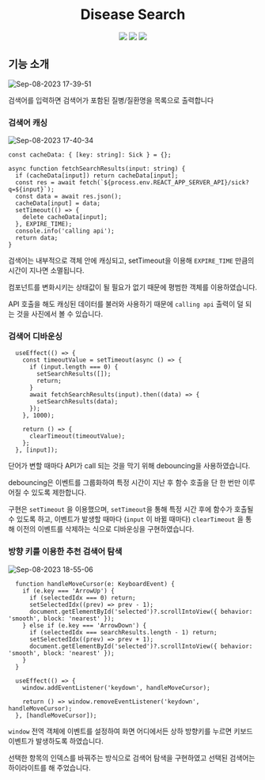 <h1 align="center"> Disease Search </h1>
<p align="center">
  <img src="https://img.shields.io/badge/-Typescript-3178C6?style=flat-square&logo=TypeScript&logoColor=white"> <img src="https://img.shields.io/badge/-React-61DAFB?style=flat-square&logo=React&logoColor=white"> <img src="https://img.shields.io/badge/-Sass-CC6699?style=flat-square&logo=Sass&logoColor=white">
</p>

## 기능 소개

![Sep-08-2023 17-39-51](https://github.com/chichoon/disease-search/assets/37893979/f4dfe9c7-51b8-4e72-9c54-30acde36a928)

검색어를 입력하면 검색어가 포함된 질병/질환명을 목록으로 출력합니다

### 검색어 캐싱

![Sep-08-2023 17-40-34](https://github.com/chichoon/disease-search/assets/37893979/cc2befb2-c9db-4058-858f-be194396ad0f)

```
const cacheData: { [key: string]: Sick } = {};

async function fetchSearchResults(input: string) {
  if (cacheData[input]) return cacheData[input];
  const res = await fetch(`${process.env.REACT_APP_SERVER_API}/sick?q=${input}`);
  const data = await res.json();
  cacheData[input] = data;
  setTimeout(() => {
    delete cacheData[input];
  }, EXPIRE_TIME);
  console.info('calling api');
  return data;
}
```

검색어는 내부적으로 객체 안에 캐싱되고, setTimeout을 이용해 `EXPIRE_TIME` 만큼의 시간이 지나면 소멸됩니다.

컴포넌트를 변화시키는 상태값이 될 필요가 없기 때문에 평범한 객체를 이용하였습니다.

API 호출을 해도 캐싱된 데이터를 불러와 사용하기 때문에 `calling api` 출력이 덜 되는 것을 사진에서 볼 수 있습니다.

### 검색어 디바운싱

```
  useEffect(() => {
    const timeoutValue = setTimeout(async () => {
      if (input.length === 0) {
        setSearchResults([]);
        return;
      }
      await fetchSearchResults(input).then((data) => {
        setSearchResults(data);
      });
    }, 1000);

    return () => {
      clearTimeout(timeoutValue);
    };
  }, [input]);
```

단어가 변할 때마다 API가 call 되는 것을 막기 위해 debouncing을 사용하였습니다.

debouncing은 이벤트를 그룹화하여 특정 시간이 지난 후 함수 호출을 단 한 번만 이루어질 수 있도록 제한합니다.

구현은 `setTimeout` 을 이용했으며, `setTimeout`을 통해 특정 시간 후에 함수가 호출될 수 있도록 하고, 이벤트가 발생할 때마다 (`input` 이 바뀔 때마다) `clearTimeout` 을 통해 이전의 이벤트를 삭제하는 식으로 디바운싱을 구현하였습니다.

### 방향 키를 이용한 추천 검색어 탐색

![Sep-08-2023 18-55-06](https://github.com/chichoon/disease-search/assets/37893979/57ed6734-222b-46aa-9325-6c1fa0c1e9dc)

```
  function handleMoveCursor(e: KeyboardEvent) {
    if (e.key === 'ArrowUp') {
      if (selectedIdx === 0) return;
      setSelectedIdx((prev) => prev - 1);
      document.getElementById('selected')?.scrollIntoView({ behavior: 'smooth', block: 'nearest' });
    } else if (e.key === 'ArrowDown') {
      if (selectedIdx === searchResults.length - 1) return;
      setSelectedIdx((prev) => prev + 1);
      document.getElementById('selected')?.scrollIntoView({ behavior: 'smooth', block: 'nearest' });
    }
  }

  useEffect(() => {
    window.addEventListener('keydown', handleMoveCursor);

    return () => window.removeEventListener('keydown', handleMoveCursor);
  }, [handleMoveCursor]);
```

`window` 전역 객체에 이벤트를 설정하여 화면 어디에서든 상하 방향키를 누르면 키보드 이벤트가 발생하도록 하였습니다.

선택한 항목의 인덱스를 바꿔주는 방식으로 검색어 탐색을 구현하였고 선택된 검색어는 하이라이트를 해 주었습니다.
